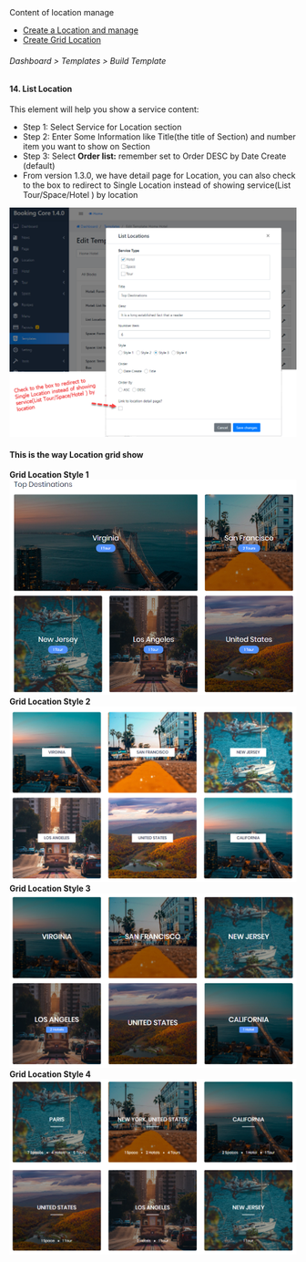 <div id="toc-wrap" class="toc-wrap visible">
<div class="toc-title h6">Content of location manage</div>
<ul class="toc">
<li class="toc-h2"><a href="/knowleagebase/location-manage">Create a Location and manage</a></li>
<li class="toc-h2"><a href="/knowleagebase/create-list-location">Create Grid Location</a></li>
</ul>
</div>
<h6>Dashboard &gt; Templates &gt; Build Template</h6>
<h4>14. List Location</h4>
<p>This element will help you show a service content:</p>
<ul>
<li>Step 1: Select Service for Location section</li>
<li>Step 2: Enter Some Information like Title(the title of Section) and number item you want to show on Section</li>
<li>Step 3: Select <strong>Order list:</strong> remember set to Order DESC by Date Create (default)</li>
<li>From version 1.3.0, we have detail page for Location, you can also check to the box to redirect to Single Location instead of showing service(List Tour/Space/Hotel ) by location</li>
</ul>
<p><img class="padding" src="/assets/images/f165f61d87422df11eeb21afcb843a24.png" /></p>
<h4>This is the way Location grid show</h4>
<p><strong>Grid Location Style 1</strong> <img class="padding " src="/assets/images/3e6dbfb7404ef910700575c75dfd97ee.png" /> <strong> Grid Location Style 2</strong> <img class="padding " src="/assets/images/ee1b25007e803197fc66dffc7fd9be07.png" /> <strong>Grid Location Style 3</strong> <img class="padding " src="/assets/images/e4c1869183530826841058490226674f.png" /> <strong>Grid Location Style 4</strong> <img class="padding " src="/assets/images/9edb651669203592715220de04d4fa7d.png" /></p>